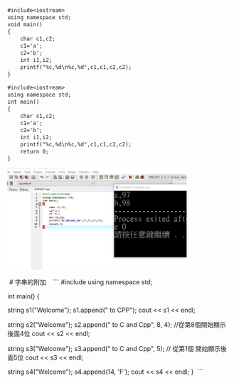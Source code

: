 ```
#include<iostream>
using namespace std;
void main()
{
	char c1,c2;
	c1='a';
	c2='b'; 
	int i1,i2;
	printf("%c,%d\n%c,%d",c1,c1,c2,c2);
}
```
```
#include<iostream>
using namespace std;
int main()
{
	char c1,c2;
	c1='a';
	c2='b'; 
	int i1,i2;
	printf("%c,%d\n%c,%d",c1,c1,c2,c2);
	return 0;
}
 ```
 
  <img src="https://github.com/4060E006/homework/blob/master/picture/0501_1.JPG" width="80%" height="80%">
  
  # 字串的附加
  
  ```
  #include <iostream>
using namespace std;

int main()
{

string s1("Welcome");
s1.append(" to CPP"); 
cout << s1 << endl; 

string s2("Welcome");
s2.append(" to C and Cpp", 8, 4); //從第8個開始顯示後面4位 
cout << s2 << endl;

string s3("Welcome");
s3.append(" to C and Cpp", 5); // 從第1個 開始顯示後面5位 
cout << s3 << endl; 

string s4("Welcome"); 
s4.append(14, 'F'); 
cout << s4 << endl;
}
  ```
